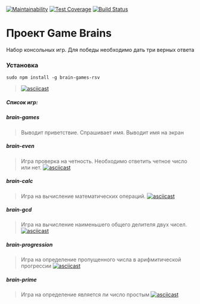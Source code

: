 [![Maintainability](https://api.codeclimate.com/v1/badges/a99a88d28ad37a79dbf6/maintainability)](https://codeclimate.com/github/codeclimate/codeclimate/maintainability)
[![Test Coverage](https://api.codeclimate.com/v1/badges/a99a88d28ad37a79dbf6/test_coverage)](https://codeclimate.com/github/codeclimate/codeclimate/test_coverage)
[![Build Status](https://travis-ci.org/step1989/frontend-project-lvl1.svg?branch=master)](https://travis-ci.org/step1989/frontend-project-lvl1)

# Проект Game Brains
Набор консольных игр. Для победы необходимо дать три верных ответа

### Установка
```sudo npm install -g brain-games-rsv```
> [![asciicast](https://asciinema.org/a/Lid4WwtFj2N4HX4gJccJfcFSg.svg)](https://asciinema.org/a/Lid4WwtFj2N4HX4gJccJfcFSg)
##### Список игр:
##### brain-games
> Выводит приветствие. Спрашивает имя. Выводит имя на экран
##### brain-even
> Игра проверка на четность. Необходимо ответить четное число или нет.
> [![asciicast](https://asciinema.org/a/BW5rolYm4FmR1NiMn8s1VzF7Q.svg)](https://asciinema.org/a/BW5rolYm4FmR1NiMn8s1VzF7Q)
##### brain-calc
> Игра на вычисление математических операций.
> [![asciicast](https://asciinema.org/a/eZmBh6DOaoWlAkHCtTa8v6rUX.svg)](https://asciinema.org/a/eZmBh6DOaoWlAkHCtTa8v6rUX)
##### brain-gcd
> Игра на вычисление наименьшего общего делителя двух чисел.
> [![asciicast](https://asciinema.org/a/fCilE0XC3BajQkf85XSymqqsq.svg)](https://asciinema.org/a/fCilE0XC3BajQkf85XSymqqsq)
##### brain-progression
> Игра на определение пропущенного числа в арифмитической прогрессии
> [![asciicast](https://asciinema.org/a/GZwaIAIoI9IgvNQ1fj6thh7s7.svg)](https://asciinema.org/a/GZwaIAIoI9IgvNQ1fj6thh7s7)
##### brain-prime
> Игра на определение является ли число простым
> [![asciicast](https://asciinema.org/a/npwgCBIDxr7PCFgwvWoBzbBw8.svg)](https://asciinema.org/a/npwgCBIDxr7PCFgwvWoBzbBw8)

